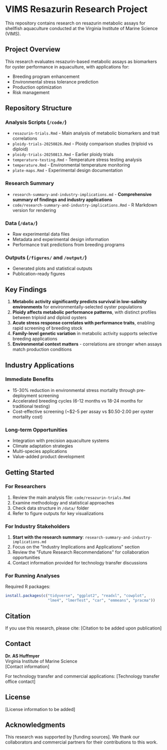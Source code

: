 # VIMS Resazurin Research Project

This repository contains research on resazurin metabolic assays for shellfish aquaculture conducted at the Virginia Institute of Marine Science (VIMS).

## Project Overview

This research evaluates resazurin-based metabolic assays as biomarkers for oyster performance in aquaculture, with applications for:
- Breeding program enhancement
- Environmental stress tolerance prediction
- Production optimization
- Risk management

## Repository Structure

### Analysis Scripts (`/code/`)
- `resazurin-trials.Rmd` - Main analysis of metabolic biomarkers and trait correlations
- `ploidy-trials-20250826.Rmd` - Ploidy comparison studies (triploid vs diploid)
- `ploidy-trials-20250813.Rmd` - Earlier ploidy trials
- `temperature-testing.Rmd` - Temperature stress testing analysis
- `temperature.Rmd` - Environmental temperature monitoring
- `plate-maps.Rmd` - Experimental design documentation

### Research Summary
- `research-summary-and-industry-implications.md` - **Comprehensive summary of findings and industry applications**
- `code/research-summary-and-industry-implications.Rmd` - R Markdown version for rendering

### Data (`/data/`)
- Raw experimental data files
- Metadata and experimental design information
- Performance trait predictions from breeding programs

### Outputs (`/figures/` and `/output/`)
- Generated plots and statistical outputs
- Publication-ready figures

## Key Findings

1. **Metabolic activity significantly predicts survival in low-salinity environments** for environmentally-selected oyster populations
2. **Ploidy affects metabolic performance patterns**, with distinct profiles between triploid and diploid oysters
3. **Acute stress response correlates with performance traits**, enabling rapid screening of breeding stock
4. **Family-level genetic variation** in metabolic activity supports selective breeding applications
5. **Environmental context matters** - correlations are stronger when assays match production conditions

## Industry Applications

### Immediate Benefits
- 15-30% reduction in environmental stress mortality through pre-deployment screening
- Accelerated breeding cycles (6-12 months vs 18-24 months for traditional testing)
- Cost-effective screening (~$2-5 per assay vs $0.50-2.00 per oyster mortality cost)

### Long-term Opportunities
- Integration with precision aquaculture systems
- Climate adaptation strategies
- Multi-species applications
- Value-added product development

## Getting Started

### For Researchers
1. Review the main analysis file: `code/resazurin-trials.Rmd`
2. Examine methodology and statistical approaches
3. Check data structure in `/data/` folder
4. Refer to figure outputs for key visualizations

### For Industry Stakeholders
1. **Start with the research summary**: `research-summary-and-industry-implications.md`
2. Focus on the "Industry Implications and Applications" section
3. Review the "Future Research Recommendations" for collaboration opportunities
4. Contact information provided for technology transfer discussions

### For Running Analyses
Required R packages:
```r
install.packages(c("tidyverse", "ggplot2", "readxl", "cowplot", 
                   "lme4", "lmerTest", "car", "emmeans", "pracma"))
```

## Citation

If you use this research, please cite:
[Citation to be added upon publication]

## Contact

**Dr. AS Huffmyer**  
Virginia Institute of Marine Science  
[Contact information]

For technology transfer and commercial applications:
[Technology transfer office contact]

## License

[License information to be added]

## Acknowledgments

This research was supported by [funding sources]. We thank our collaborators and commercial partners for their contributions to this work.